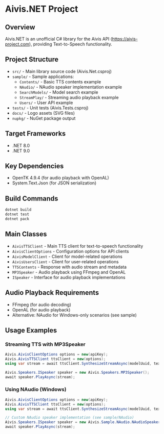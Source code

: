 # Aivis.NET Project

## Overview
Aivis.NET is an unofficial C# library for the Aivis API (https://aivis-project.com), providing Text-to-Speech functionality.

## Project Structure
- `src/` - Main library source code (Aivis.Net.csproj)
- `sample/` - Sample applications:
  - `Contents/` - Basic TTS contents example
  - `NAudio/` - NAudio speaker implementation example
  - `SearchModels/` - Model search example
  - `StreamPlay/` - Streaming audio playback example
  - `Users/` - User API example
- `tests/` - Unit tests (Aivis.Tests.csproj)
- `docs/` - Logo assets (SVG files)
- `nupkg/` - NuGet package output

## Target Frameworks
- .NET 8.0
- .NET 9.0

## Key Dependencies
- OpenTK 4.9.4 (for audio playback with OpenAL)
- System.Text.Json (for JSON serialization)

## Build Commands
```bash
dotnet build
dotnet test
dotnet pack
```

## Main Classes
- `AivisTTSClient` - Main TTS client for text-to-speech functionality
- `AivisClientOptions` - Configuration options for API clients
- `AivisModelClient` - Client for model-related operations
- `AivisUsersClient` - Client for user-related operations
- `TTSContents` - Response with audio stream and metadata
- `MP3Speaker` - Audio playback using FFmpeg and OpenAL
- `ISpeaker` - Interface for audio playback implementations

## Audio Playback Requirements
- FFmpeg (for audio decoding)
- OpenAL (for audio playback)
- Alternative: NAudio for Windows-only scenarios (see sample)

## Usage Examples

### Streaming TTS with MP3Speaker
```csharp
Aivis.AivisClientOptions options = new(apiKey);
Aivis.AivisTTSClient ttsClient = new(options);
using var stream = await ttsClient.SynthesizeStreamAsync(modelUuid, text);

Aivis.Speakers.ISpeaker speaker = new Aivis.Speakers.MP3Speaker();
await speaker.PlayAsync(stream);
```

### Using NAudio (Windows)
```csharp
Aivis.AivisClientOptions options = new(apiKey);
Aivis.AivisTTSClient ttsClient = new(options);
using var stream = await ttsClient.SynthesizeStreamAsync(modelUuid, text);

// Custom NAudio speaker implementation (see sample/NAudio)
Aivis.Speakers.ISpeaker speaker = new Aivis.Sample.NAudio.NAudioSpeaker();
await speaker.PlayAsync(stream);
```